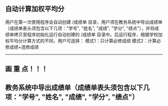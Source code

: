 自动计算加权平均分
-------------------------------------------------------------------------------
用户在第一次使用程序会自动创建 /成绩单 目录，用户须在教务系统中导出成绩单
（成绩单表头须包含以下几项："学号", "姓名", "成绩", "学分", "绩点"），并将成绩单拷贝至程序初始化运行自动创建的 /成绩单 目录中。后运行程序，根据学校加权平均分计算方式的不同，用户可选择：
  模式1：只计算必修成绩
  模式2：计算必修成绩+选修成绩

-------------------------------------------------------------------------------
画 重 点！！！
-------------------------------------------------------------------------------
教务系统中导出成绩单（成绩单表头须包含以下几项："学号", "姓名", "成绩", "学分", "绩点"）
-------------------------------------------------------------------------------
